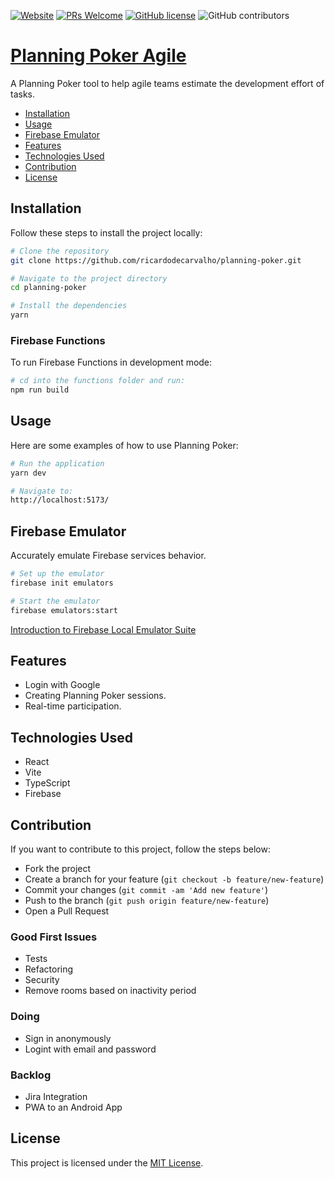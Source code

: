 [![Website](https://img.shields.io/website?url=https%3A%2F%2Fplanning-poker.skapitao.com)](https://planning-poker.skapitao.com)
[![PRs Welcome](https://img.shields.io/badge/PRs-welcome-brightgreen.svg)](#contribution)
[![GitHub license](https://img.shields.io/badge/license-MIT-blue.svg)](/LICENSE)
![GitHub contributors](https://img.shields.io/github/contributors/ricardodecarvalho/planning-poker)

# [Planning Poker Agile](https://planning-poker.skapitao.com)

A Planning Poker tool to help agile teams estimate the development effort of tasks.

- [Installation](#installation)
- [Usage](#usage)
- [Firebase Emulator](#firebase-emulator)
- [Features](#features)
- [Technologies Used](#technologies-used)
- [Contribution](#contribution)
- [License](#license)

## Installation
Follow these steps to install the project locally:

```bash
# Clone the repository
git clone https://github.com/ricardodecarvalho/planning-poker.git

# Navigate to the project directory
cd planning-poker

# Install the dependencies
yarn
```

### Firebase Functions
To run Firebase Functions in development mode:

```bash
# cd into the functions folder and run:
npm run build
```

## Usage
Here are some examples of how to use Planning Poker:

```bash
# Run the application
yarn dev

# Navigate to:
http://localhost:5173/
```

## Firebase Emulator
Accurately emulate Firebase services behavior.

```bash
# Set up the emulator
firebase init emulators

# Start the emulator
firebase emulators:start
```
[Introduction to Firebase Local Emulator Suite](https://firebase.google.com/docs/emulator-suite)

## Features
* Login with Google
* Creating Planning Poker sessions.
* Real-time participation.

## Technologies Used
* React
* Vite
* TypeScript
* Firebase

## Contribution
If you want to contribute to this project, follow the steps below:

* Fork the project
* Create a branch for your feature (`git checkout -b feature/new-feature`)
* Commit your changes (`git commit -am 'Add new feature'`)
* Push to the branch (`git push origin feature/new-feature`)
* Open a Pull Request

### Good First Issues
* Tests
* Refactoring
* Security
* Remove rooms based on inactivity period

### Doing
* Sign in anonymously
* Logint with email and password

### Backlog
* Jira Integration
* PWA to an Android App

## License
This project is licensed under the [MIT License](https://mit-license.org/).
